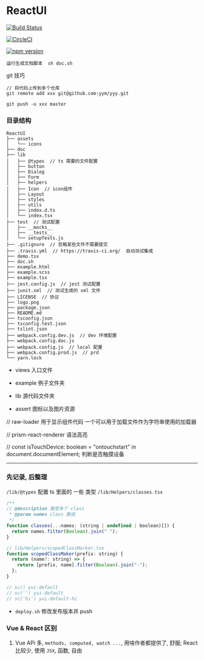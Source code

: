 # ReactUI

[![Build Status](https://travis-ci.org/yym-yumeng123/ReactUI.svg?branch=master)](https://travis-ci.org/yym-yumeng123/ReactUI)

[![CircleCI](https://circleci.com/gh/yym-yumeng123/ReactUI/tree/master.svg?style=svg)](https://circleci.com/gh/yym-yumeng123/ReactUI/tree/master)

[![npm version](https://badge.fury.io/js/yym-react-ui.svg)](https://badge.fury.io/js/yym-react-ui)

```
运行生成文档脚本  sh doc.sh
```


git 技巧
```
// 将代码上传到多个仓库
git remote add xxx git@github.com:yym/yyy.git

git push -u xxx master
```

### 目录结构
```
ReactUI
├── assets
│   └── icons
├── doc
├── lib
│   ├── @types  // ts 需要的文件配置
│   ├── button
│   ├── Dialog
│   ├── Form
│   ├── helpers
│   ├── Icon  // icon组件
│   ├── Layout
│   ├── styles
│   ├── utils
│   ├── index.d.ts
│   └── index.tsx
├── test  // 测试配置
│   ├── __mocks__
│   ├── __tests__
│   └── setupTests.js
├── .gitignore  // 忽略某些文件不需要提交
├── .travis.yml  // https://travis-ci.org/  自动测试集成
├── demo.tsx
├── doc.sh
├── example.html
├── example.scss
├── example.tsx
├── jest.config.js  // jest 测试配置
├── junit.xml  // 测试生成的 xml 文件
├── LICENSE  // 协议
├── logo.png
├── package.json
├── README.md
├── tsconfig.json
├── tsconfig.test.json
├── tslint.json
├── webpack.config.dev.js  // dev 环境配置
├── webpack.config.doc.js
├── webpack.config.js  // local 配置
├── webpack.config.prod.js  // prd
└── yarn.lock
```

- views 入口文件

- example 例子文件夹
- lib 源代码文件夹
- assert 图标以及图片资源

// raw-loader 用于显示组件代码
一个可以用于加载文件作为字符串使用的加载器

// prism-react-renderer
语法高亮


// const isTouchDevice: boolean = "ontouchstart" in document.documentElement; 判断是否触摸设备


--- 

### 先记录, 后整理

`/lib/@types` 配置 ts 里面的 一些 类型
`/lib/Helpers/classes.tsx`
```js
/**
// @description 接受多个 class
 * @param names class 数组
 */
function classes(...names: (string | undefined | boolean)[]) {
  return names.filter(Boolean).join(" ");
}
```

```js
// lib/Helpers/scopedClassMarker.tsx
function scopedClassMaker(prefix: string) {
  return (name?: string) => {
    return [prefix, name].filter(Boolean).join("-");
  };
}

// sc() yui-default
// sc('') yui-default
// sc('hi') yui-default-hi
```

- `deploy.sh` 修改发布版本并 push


### Vue & React 区别
1. Vue APi 多, `methods, computed, watch ...`, 用啥作者都提供了, 舒服; React 比较少, 使用 `JSX`, 函数, 自由
